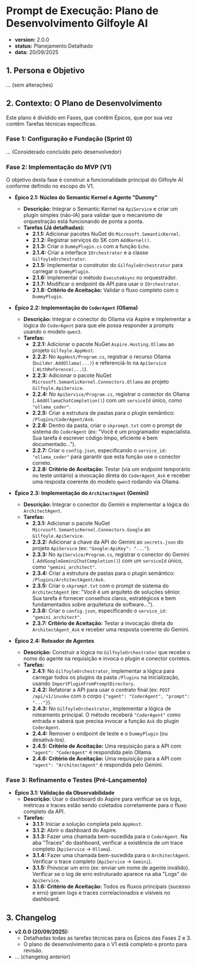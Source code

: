 # Prompt de Execução: Plano de Desenvolvimento Gilfoyle AI

- **version:** 2.0.0
- **status:** Planejamento Detalhado
- **data:** 20/09/2025

## 1. Persona e Objetivo

... (sem alterações)

## 2. Contexto: O Plano de Desenvolvimento

Este plano é dividido em Fases, que contêm Épicos, que por sua vez contêm Tarefas técnicas específicas.

### **Fase 1: Configuração e Fundação (Sprint 0)**

... (Considerado concluído pelo desenvolvedor)

### **Fase 2: Implementação do MVP (V1)**

O objetivo desta fase é construir a funcionalidade principal do Gilfoyle AI conforme definido no escopo do V1.

- **Épico 2.1: Núcleo do Semantic Kernel e Agente "Dummy"**
  - **Descrição:** Integrar o Semantic Kernel na `ApiService` e criar um plugin simples (não-IA) para validar que o mecanismo de orquestração está funcionando de ponta a ponta.
  - **Tarefas (Já detalhadas):**
    - **2.1.1:** Adicionar pacotes NuGet do `Microsoft.SemanticKernel`.
    - **2.1.2:** Registrar serviços do SK com `AddKernel()`.
    - **2.1.3:** Criar o `DummyPlugin.cs` com a função `Echo`.
    - **2.1.4:** Criar a interface `IOrchestrator` e a classe `GilfoyleOrchestrator`.
    - **2.1.5:** Implementar o construtor do `GilfoyleOrchestrator` para carregar o `DummyPlugin`.
    - **2.1.6:** Implementar o método `ExecuteAsync` no orquestrador.
    - **2.1.7:** Modificar o endpoint da API para usar o `IOrchestrator`.
    - **2.1.8:** **Critério de Aceitação:** Validar o fluxo completo com o `DummyPlugin`.

- **Épico 2.2: Implementação do `CoderAgent` (Ollama)**
  - **Descrição:** Integrar o conector do Ollama via Aspire e implementar a lógica do `CoderAgent` para que ele possa responder a prompts usando o modelo `qwen3`.
  - **Tarefas:**
    - **2.2.1:** Adicionar o pacote NuGet `Aspire.Hosting.Ollama` ao projeto `Gilfoyle.AppHost`.
    - **2.2.2:** No `AppHost/Program.cs`, registrar o recurso Ollama (`builder.AddOllama(...)`) e referenciá-lo na `ApiService` (`.WithReference(...)`).
    - **2.2.3:** Adicionar o pacote NuGet `Microsoft.SemanticKernel.Connectors.Ollama` ao projeto `Gilfoyle.ApiService`.
    - **2.2.4:** No `ApiService/Program.cs`, registrar o conector do Ollama (`.AddOllamaChatCompletion()`) com um `serviceId` único, como `"ollama_coder"`.
    - **2.2.5:** Criar a estrutura de pastas para o plugin semântico: `/Plugins/CoderAgent/Ask`.
    - **2.2.6:** Dentro da pasta, criar o `skprompt.txt` com o prompt de sistema do `CoderAgent` (ex: "Você é um programador especialista. Sua tarefa é escrever código limpo, eficiente e bem documentado...").
    - **2.2.7:** Criar o `config.json`, especificando o `service_id: "ollama_coder"` para garantir que esta função use o conector correto.
    - **2.2.8:** **Critério de Aceitação:** Testar (via um endpoint temporário ou teste unitário) a invocação direta do `CoderAgent_Ask` e receber uma resposta coerente do modelo `qwen3` rodando via Ollama.

- **Épico 2.3: Implementação do `ArchitectAgent` (Gemini)**
  - **Descrição:** Integrar o conector do Gemini e implementar a lógica do `ArchitectAgent`.
  - **Tarefas:**
    - **2.3.1:** Adicionar o pacote NuGet `Microsoft.SemanticKernel.Connectors.Google` ao `Gilfoyle.ApiService`.
    - **2.3.2:** Adicionar a chave da API do Gemini ao `secrets.json` do projeto `ApiService` (ex: `"Google:ApiKey": "..."`).
    - **2.3.3:** No `ApiService/Program.cs`, registrar o conector do Gemini (`.AddGoogleGeminiChatCompletion()`) com um `serviceId` único, como `"gemini_architect"`.
    - **2.3.4:** Criar a estrutura de pastas para o plugin semântico: `/Plugins/ArchitectAgent/Ask`.
    - **2.3.5:** Criar o `skprompt.txt` com o prompt de sistema do `ArchitectAgent` (ex: "Você é um arquiteto de soluções sênior. Sua tarefa é fornecer conselhos claros, estratégicos e bem fundamentados sobre arquitetura de software...").
    - **2.3.6:** Criar o `config.json`, especificando o `service_id: "gemini_architect"`.
    - **2.3.7:** **Critério de Aceitação:** Testar a invocação direta do `ArchitectAgent_Ask` e receber uma resposta coerente do Gemini.

- **Épico 2.4: Roteador de Agentes**
  - **Descrição:** Construir a lógica no `GilfoyleOrchestrator` que recebe o nome do agente na requisição e invoca o plugin e conector corretos.
  - **Tarefas:**
    - **2.4.1:** No `GilfoyleOrchestrator`, implementar a lógica para carregar todos os plugins da pasta `/Plugins` na inicialização, usando `ImportPluginFromPromptDirectory`.
    - **2.4.2:** Refatorar a API para usar o contrato final (ex: `POST /api/v1/invoke` com o corpo `{"agent": "CoderAgent", "prompt": "..."}`).
    - **2.4.3:** No `GilfoyleOrchestrator`, implementar a lógica de roteamento principal. O método receberá `"CoderAgent"` como entrada e saberá que precisa invocar a função `Ask` do plugin `CoderAgent`.
    - **2.4.4:** Remover o endpoint de teste e o `DummyPlugin` (ou desativá-los).
    - **2.4.5:** **Critério de Aceitação:** Uma requisição para a API com `"agent": "CoderAgent"` é respondida pelo Ollama.
    - **2.4.6:** **Critério de Aceitação:** Uma requisição para a API com `"agent": "ArchitectAgent"` é respondida pelo Gemini.

### **Fase 3: Refinamento e Testes (Pré-Lançamento)**

- **Épico 3.1: Validação da Observabilidade**
  - **Descrição:** Usar o dashboard do Aspire para verificar se os logs, métricas e traces estão sendo coletados corretamente para o fluxo completo da API.
  - **Tarefas:**
    - **3.1.1:** Iniciar a solução completa pelo `AppHost`.
    - **3.1.2:** Abrir o dashboard do Aspire.
    - **3.1.3:** Fazer uma chamada bem-sucedida para o `CoderAgent`. Na aba "Traces" do dashboard, verificar a existência de um trace completo (`ApiService` -> `Ollama`).
    - **3.1.4:** Fazer uma chamada bem-sucedida para o `ArchitectAgent`. Verificar o trace completo (`ApiService` -> `Gemini`).
    - **3.1.5:** Provocar um erro (ex: enviar um nome de agente inválido). Verificar se o log de erro estruturado aparece na aba "Logs" do `ApiService`.
    - **3.1.6:** **Critério de Aceitação:** Todos os fluxos principais (sucesso e erro) geram logs e traces correlacionados e visíveis no dashboard.

## 3. Changelog

- **v2.0.0 (20/09/2025):**
  - Detalhadas todas as tarefas técnicas para os Épicos das Fases 2 e 3.
  - O plano de desenvolvimento para o V1 está completo e pronto para revisão.
- ... (changelog anterior)
